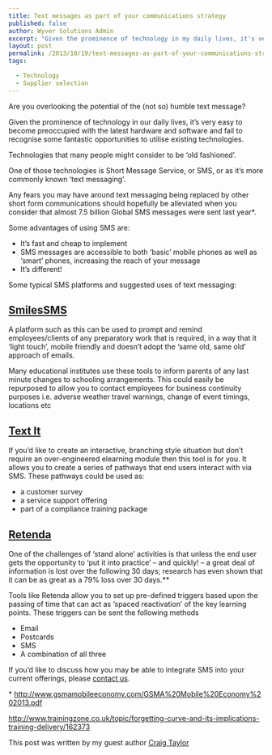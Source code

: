 ```yaml
---
title: Text messages as part of your communications strategy
published: false
author: Wyver Solutions Admin
excerpt: "Given the prominence of technology in my daily lives, it's very easy to become preoccupied with the latest hardware and software and fail to recognise some fantastic opportunities to utilise existing technologies."
layout: post
permalink: /2013/10/19/text-messages-as-part-of-your-communications-strategy/
tags:

  - Technology
  - Supplier selection
---
```

<p dir="ltr">
  Are you overlooking the potential of the (not so) humble text message?
</p>

<p dir="ltr">
  Given the prominence of technology in our daily lives, it&#8217;s very easy to become preoccupied with the latest hardware and software and fail to recognise some fantastic opportunities to utilise existing technologies.
</p>

<p dir="ltr">
  Technologies that many people might consider to be &#8216;old fashioned&#8217;.
</p>

<p dir="ltr">
  One of those technologies is Short Message Service, or SMS, or as it&#8217;s more commonly known &#8216;text messaging&#8217;.
</p>

<p dir="ltr">
  Any fears you may have around text messaging being replaced by other short form communications should hopefully be alleviated when you consider that almost 7.5 billion Global SMS messages were sent last year*.
</p>

<p dir="ltr">
  Some advantages of using SMS are:
</p>

  * It’s fast and cheap to implement
  * SMS messages are accessible to both ‘basic’ mobile phones as well as ‘smart’ phones, increasing the reach of your message
  * It&#8217;s different!

<p dir="ltr">
  Some typical SMS platforms and suggested uses of text messaging:
</p>

<h2 dir="ltr">
  <a href="http://www.smilessms.com/">SmilesSMS </a>
</h2>

<p dir="ltr">
  A platform such as this can be used to prompt and remind employees/clients of any preparatory work that is required, in a way that it ‘light touch’, mobile friendly and doesn’t adopt the ‘same old, same old’ approach of emails.
</p>

<p dir="ltr">
  Many educational institutes use these tools to inform parents of any last minute changes to schooling arrangements. This could easily be repurposed to allow you to contact employees for business continuity purposes i.e. adverse weather travel warnings, change of event timings, locations etc
</p>

<h2 dir="ltr">
  <a href="http://textit.in/">Text It</a>
</h2>

<p dir="ltr">
  If you’d like to create an interactive, branching style situation but don’t require an over-engineered elearning module then this tool is for you. It allows you to create a series of pathways that end users interact with via SMS. These pathways could be used as:
</p>

  * a customer survey
  * a service support offering
  * part of a compliance training package

<h2 dir="ltr">
  <a href="http://www.retenda.com/">Retenda</a>
</h2>

<p dir="ltr">
  One of the challenges of ‘stand alone’ activities is that unless the end user gets the opportunity to ‘put it into practice’ &#8211; and quickly! &#8211; a great deal of information is lost over the following 30 days; research has even shown that it can be as great as a 79% loss over 30 days.**
</p>

<p dir="ltr">
  Tools like Retenda allow you to set up pre-defined triggers based upon the passing of time that can act as ‘spaced reactivation’ of the key learning points. These triggers can be sent the following methods
</p>

  * Email
  * Postcards
  * SMS
  * A combination of all three

<p dir="ltr">
  If you’d like to discuss how you may be able to integrate SMS into your current offerings, please <a href="{{ site.url }}/contact-us/">contact us</a>.
</p>

<p dir="ltr">
  * <a href="http://www.gsmamobileeconomy.com/GSMA%20Mobile%20Economy%202013.pdf">http://www.gsmamobileeconomy.com/GSMA%20Mobile%20Economy%202013.pdf</a>
</p>

<http://www.trainingzone.co.uk/topic/forgetting-curve-and-its-implications-training-delivery/162373>

This post was written by my guest author <a href="https://twitter.com/CraigTaylor74" target="_blank">Craig Taylor</a>
